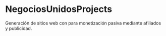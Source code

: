 # NegociosUnidosProjects
Generación de sitios web con para monetización pasiva mediante afiliados y publicidad.
